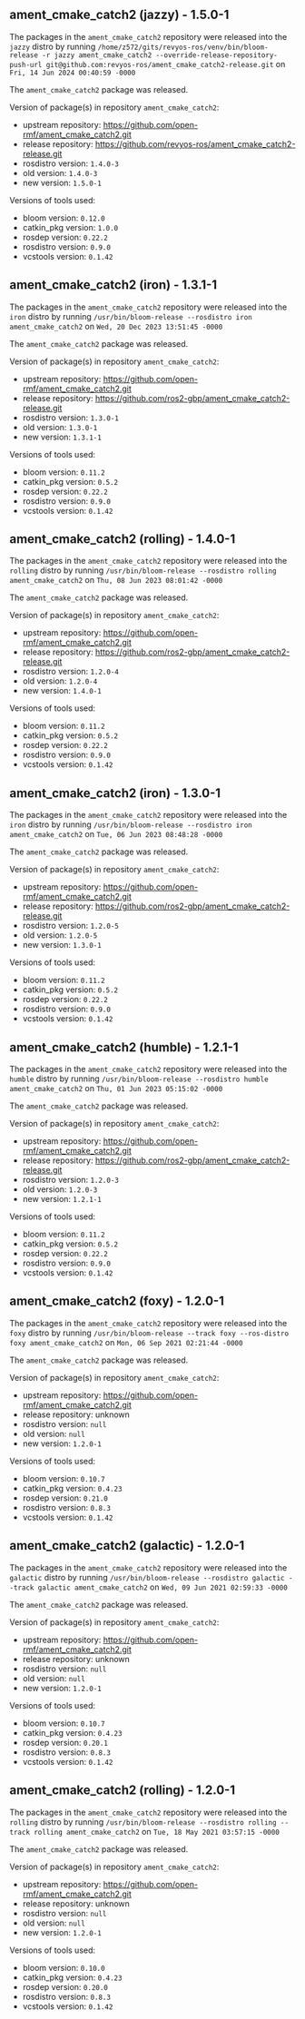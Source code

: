 ## ament_cmake_catch2 (jazzy) - 1.5.0-1

The packages in the `ament_cmake_catch2` repository were released into the `jazzy` distro by running `/home/z572/gits/revyos-ros/venv/bin/bloom-release -r jazzy ament_cmake_catch2 --override-release-repository-push-url git@github.com:revyos-ros/ament_cmake_catch2-release.git` on `Fri, 14 Jun 2024 00:40:59 -0000`

The `ament_cmake_catch2` package was released.

Version of package(s) in repository `ament_cmake_catch2`:

- upstream repository: https://github.com/open-rmf/ament_cmake_catch2.git
- release repository: https://github.com/revyos-ros/ament_cmake_catch2-release.git
- rosdistro version: `1.4.0-3`
- old version: `1.4.0-3`
- new version: `1.5.0-1`

Versions of tools used:

- bloom version: `0.12.0`
- catkin_pkg version: `1.0.0`
- rosdep version: `0.22.2`
- rosdistro version: `0.9.0`
- vcstools version: `0.1.42`


## ament_cmake_catch2 (iron) - 1.3.1-1

The packages in the `ament_cmake_catch2` repository were released into the `iron` distro by running `/usr/bin/bloom-release --rosdistro iron ament_cmake_catch2` on `Wed, 20 Dec 2023 13:51:45 -0000`

The `ament_cmake_catch2` package was released.

Version of package(s) in repository `ament_cmake_catch2`:

- upstream repository: https://github.com/open-rmf/ament_cmake_catch2.git
- release repository: https://github.com/ros2-gbp/ament_cmake_catch2-release.git
- rosdistro version: `1.3.0-1`
- old version: `1.3.0-1`
- new version: `1.3.1-1`

Versions of tools used:

- bloom version: `0.11.2`
- catkin_pkg version: `0.5.2`
- rosdep version: `0.22.2`
- rosdistro version: `0.9.0`
- vcstools version: `0.1.42`


## ament_cmake_catch2 (rolling) - 1.4.0-1

The packages in the `ament_cmake_catch2` repository were released into the `rolling` distro by running `/usr/bin/bloom-release --rosdistro rolling ament_cmake_catch2` on `Thu, 08 Jun 2023 08:01:42 -0000`

The `ament_cmake_catch2` package was released.

Version of package(s) in repository `ament_cmake_catch2`:

- upstream repository: https://github.com/open-rmf/ament_cmake_catch2.git
- release repository: https://github.com/ros2-gbp/ament_cmake_catch2-release.git
- rosdistro version: `1.2.0-4`
- old version: `1.2.0-4`
- new version: `1.4.0-1`

Versions of tools used:

- bloom version: `0.11.2`
- catkin_pkg version: `0.5.2`
- rosdep version: `0.22.2`
- rosdistro version: `0.9.0`
- vcstools version: `0.1.42`


## ament_cmake_catch2 (iron) - 1.3.0-1

The packages in the `ament_cmake_catch2` repository were released into the `iron` distro by running `/usr/bin/bloom-release --rosdistro iron ament_cmake_catch2` on `Tue, 06 Jun 2023 08:48:28 -0000`

The `ament_cmake_catch2` package was released.

Version of package(s) in repository `ament_cmake_catch2`:

- upstream repository: https://github.com/open-rmf/ament_cmake_catch2.git
- release repository: https://github.com/ros2-gbp/ament_cmake_catch2-release.git
- rosdistro version: `1.2.0-5`
- old version: `1.2.0-5`
- new version: `1.3.0-1`

Versions of tools used:

- bloom version: `0.11.2`
- catkin_pkg version: `0.5.2`
- rosdep version: `0.22.2`
- rosdistro version: `0.9.0`
- vcstools version: `0.1.42`


## ament_cmake_catch2 (humble) - 1.2.1-1

The packages in the `ament_cmake_catch2` repository were released into the `humble` distro by running `/usr/bin/bloom-release --rosdistro humble ament_cmake_catch2` on `Thu, 01 Jun 2023 05:15:02 -0000`

The `ament_cmake_catch2` package was released.

Version of package(s) in repository `ament_cmake_catch2`:

- upstream repository: https://github.com/open-rmf/ament_cmake_catch2.git
- release repository: https://github.com/ros2-gbp/ament_cmake_catch2-release.git
- rosdistro version: `1.2.0-3`
- old version: `1.2.0-3`
- new version: `1.2.1-1`

Versions of tools used:

- bloom version: `0.11.2`
- catkin_pkg version: `0.5.2`
- rosdep version: `0.22.2`
- rosdistro version: `0.9.0`
- vcstools version: `0.1.42`


## ament_cmake_catch2 (foxy) - 1.2.0-1

The packages in the `ament_cmake_catch2` repository were released into the `foxy` distro by running `/usr/bin/bloom-release --track foxy --ros-distro foxy ament_cmake_catch2` on `Mon, 06 Sep 2021 02:21:44 -0000`

The `ament_cmake_catch2` package was released.

Version of package(s) in repository `ament_cmake_catch2`:

- upstream repository: https://github.com/open-rmf/ament_cmake_catch2.git
- release repository: unknown
- rosdistro version: `null`
- old version: `null`
- new version: `1.2.0-1`

Versions of tools used:

- bloom version: `0.10.7`
- catkin_pkg version: `0.4.23`
- rosdep version: `0.21.0`
- rosdistro version: `0.8.3`
- vcstools version: `0.1.42`


## ament_cmake_catch2 (galactic) - 1.2.0-1

The packages in the `ament_cmake_catch2` repository were released into the `galactic` distro by running `/usr/bin/bloom-release --rosdistro galactic --track galactic ament_cmake_catch2` on `Wed, 09 Jun 2021 02:59:33 -0000`

The `ament_cmake_catch2` package was released.

Version of package(s) in repository `ament_cmake_catch2`:

- upstream repository: https://github.com/open-rmf/ament_cmake_catch2.git
- release repository: unknown
- rosdistro version: `null`
- old version: `null`
- new version: `1.2.0-1`

Versions of tools used:

- bloom version: `0.10.7`
- catkin_pkg version: `0.4.23`
- rosdep version: `0.20.1`
- rosdistro version: `0.8.3`
- vcstools version: `0.1.42`


## ament_cmake_catch2 (rolling) - 1.2.0-1

The packages in the `ament_cmake_catch2` repository were released into the `rolling` distro by running `/usr/bin/bloom-release --rosdistro rolling --track rolling ament_cmake_catch2` on `Tue, 18 May 2021 03:57:15 -0000`

The `ament_cmake_catch2` package was released.

Version of package(s) in repository `ament_cmake_catch2`:

- upstream repository: https://github.com/open-rmf/ament_cmake_catch2.git
- release repository: unknown
- rosdistro version: `null`
- old version: `null`
- new version: `1.2.0-1`

Versions of tools used:

- bloom version: `0.10.0`
- catkin_pkg version: `0.4.23`
- rosdep version: `0.20.0`
- rosdistro version: `0.8.3`
- vcstools version: `0.1.42`



